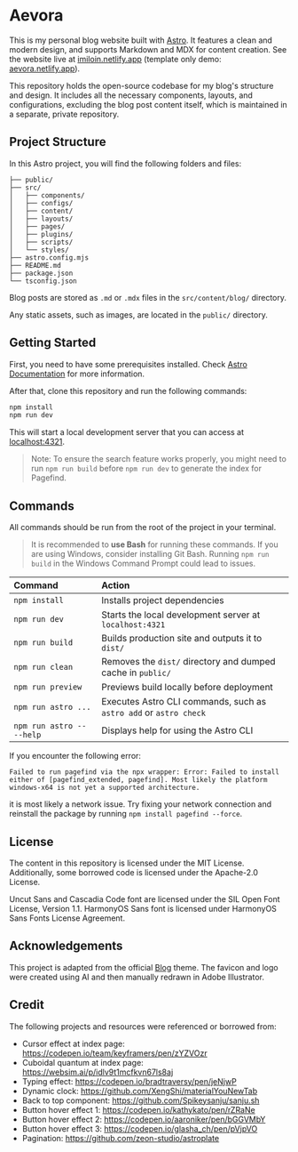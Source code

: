# Aevora

This is my personal blog website built with [Astro](https://astro.build/). It features a clean and modern design, and supports Markdown and MDX for content creation. See the website live at [imiloin.netlify.app](https://imiloin.netlify.app/) (template only demo: [aevora.netlify.app](https://aevora.netlify.app/)).

This repository holds the open-source codebase for my blog's structure and design. It includes all the necessary components, layouts, and configurations, excluding the blog post content itself, which is maintained in a separate, private repository.

## Project Structure

In this Astro project, you will find the following folders and files:

```text
├── public/
├── src/
│   ├── components/
│   ├── configs/
│   ├── content/
│   ├── layouts/
│   ├── pages/
│   ├── plugins/
│   ├── scripts/
│   └── styles/
├── astro.config.mjs
├── README.md
├── package.json
└── tsconfig.json
```

Blog posts are stored as `.md` or `.mdx` files in the `src/content/blog/` directory.

Any static assets, such as images, are located in the `public/` directory.

## Getting Started

First, you need to have some prerequisites installed. Check [Astro Documentation](https://docs.astro.build/en/install-and-setup/#prerequisites) for more information.

After that, clone this repository and run the following commands:

```bash
npm install
npm run dev
```

This will start a local development server that you can access at [localhost:4321](http://localhost:4321/).

> Note: To ensure the search feature works properly, you might need to run `npm run build` before `npm run dev` to generate the index for Pagefind.

## Commands

All commands should be run from the root of the project in your terminal.

> It is recommended to **use Bash** for running these commands. If you are using Windows, consider installing Git Bash. Running `npm run build` in the Windows Command Prompt could lead to issues.

| Command                   | Action                                                            |
| :------------------------ | :---------------------------------------------------------------- |
| `npm install`             | Installs project dependencies                                     |
| `npm run dev`             | Starts the local development server at `localhost:4321`           |
| `npm run build`           | Builds production site and outputs it to `dist/`                  |
| `npm run clean`           | Removes the `dist/` directory and dumped cache in `public/`       |
| `npm run preview`         | Previews build locally before deployment                          |
| `npm run astro ...`       | Executes Astro CLI commands, such as `astro add` or `astro check` |
| `npm run astro -- --help` | Displays help for using the Astro CLI                             |

If you encounter the following error:

```text
Failed to run pagefind via the npx wrapper: Error: Failed to install either of [pagefind_extended, pagefind]. Most likely the platform windows-x64 is not yet a supported architecture.
```

it is most likely a network issue. Try fixing your network connection and reinstall the package by running `npm install pagefind --force`.

## License

The content in this repository is licensed under the MIT License. Additionally, some borrowed code is licensed under the Apache-2.0 License.

Uncut Sans and Cascadia Code font are licensed under the SIL Open Font License, Version 1.1. HarmonyOS Sans font is licensed under HarmonyOS Sans Fonts License Agreement.

## Acknowledgements

This project is adapted from the official [Blog](https://astro.build/themes/details/blog/) theme. The favicon and logo were created using AI and then manually redrawn in Adobe Illustrator.

## Credit

The following projects and resources were referenced or borrowed from:

- Cursor effect at index page: <https://codepen.io/team/keyframers/pen/zYZVOzr>
- Cuboidal quantum at index page: <https://websim.ai/p/idlv9t1mcfkvn67ls8aj>
- Typing effect: <https://codepen.io/bradtraversy/pen/jeNjwP>
- Dynamic clock: <https://github.com/XengShi/materialYouNewTab>
- Back to top component: <https://github.com/Spikeysanju/sanju.sh>
- Button hover effect 1: <https://codepen.io/kathykato/pen/rZRaNe>
- Button hover effect 2: <https://codepen.io/aaroniker/pen/bGGVMbY>
- Button hover effect 3: <https://codepen.io/glasha_ch/pen/pVjpVO>
- Pagination: <https://github.com/zeon-studio/astroplate>
